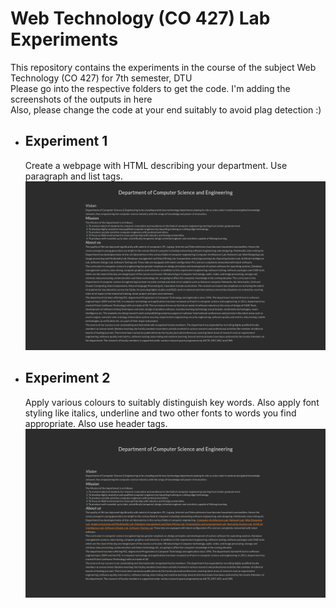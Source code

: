 # Web Technology (CO 427) Lab Experiments
This repository contains the experiments in the course of the subject Web Technology (CO 427) for 7th semester, DTU  
Please go into the respective folders to get the code. I'm adding the screenshots of the outputs in here  
Also, please change the code at your end suitably to avoid plag detection :)
- ## Experiment 1
    Create a webpage with HTML describing your department. Use paragraph and list tags.  
    ![experiment 1](./screenshots/exp1.png)
- ## Experiment 2
    Apply various colours to suitably distinguish key words. Also apply font styling like italics, underline and two other fonts to words you find appropriate. Also use header tags.
    ![experiment 1](./screenshots/exp2.png)

    
